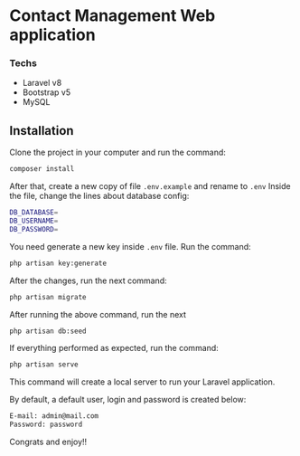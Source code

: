 # Contact Management Web application
### Techs

- Laravel v8
- Bootstrap v5
- MySQL

## Installation


Clone the project in your computer and run the command:
```sh
composer install
```

After that, create a new copy of file ```.env.example``` and rename to ```.env```
Inside the file, change the lines about database config:
```sh
DB_DATABASE=
DB_USERNAME=
DB_PASSWORD=
``` 

You need generate a new key inside ```.env``` file.
Run the command:
```sh 
php artisan key:generate
```

After the changes, run the next command:
```sh
php artisan migrate
```

After running the above command, run the next
```sh
php artisan db:seed
```

If everything performed as expected, run the command:
```sh
php artisan serve
```
This command will create a local server to run your Laravel application.

By default, a default user, login and password is created below:
```sh
E-mail: admin@mail.com
Password: password
```

Congrats and enjoy!!
